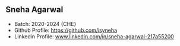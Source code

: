 ## Sneha Agarwal
- Batch: 2020-2024 {CHE}
- Github Profile: https://github.com/isyneha
- Linkedin Profile: www.linkedin.com/in/sneha-agarwal-217a55200
